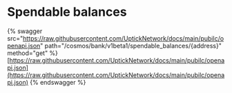 # Spendable balances

{% swagger src="https://raw.githubusercontent.com/UptickNetwork/docs/main/pubilc/openapi.json" path="/cosmos/bank/v1beta1/spendable_balances/{address}" method="get" %}
[https://raw.githubusercontent.com/UptickNetwork/docs/main/pubilc/openapi.json](https://raw.githubusercontent.com/UptickNetwork/docs/main/pubilc/openapi.json)
{% endswagger %}
